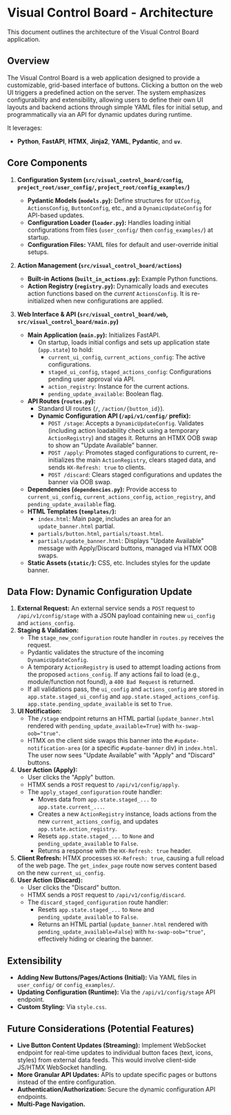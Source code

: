 # Visual Control Board - Architecture

This document outlines the architecture of the Visual Control Board application.

## Overview

The Visual Control Board is a web application designed to provide a customizable, grid-based interface of buttons. Clicking a button on the web UI triggers a predefined action on the server. The system emphasizes configurability and extensibility, allowing users to define their own UI layouts and backend actions through simple YAML files for initial setup, and programmatically via an API for dynamic updates during runtime.

It leverages:
-   **Python**, **FastAPI**, **HTMX**, **Jinja2**, **YAML**, **Pydantic**, and **`uv`**.

## Core Components

1.  **Configuration System (`src/visual_control_board/config`, `project_root/user_config/`, `project_root/config_examples/`)**
    *   **Pydantic Models (`models.py`):** Define structures for `UIConfig`, `ActionsConfig`, `ButtonConfig`, etc., and a `DynamicUpdateConfig` for API-based updates.
    *   **Configuration Loader (`loader.py`):** Handles loading initial configurations from files (`user_config/` then `config_examples/`) at startup.
    *   **Configuration Files:** YAML files for default and user-override initial setups.

2.  **Action Management (`src/visual_control_board/actions`)**
    *   **Built-in Actions (`built_in_actions.py`):** Example Python functions.
    *   **Action Registry (`registry.py`):** Dynamically loads and executes action functions based on the *current* `ActionsConfig`. It is re-initialized when new configurations are applied.

3.  **Web Interface & API (`src/visual_control_board/web`, `src/visual_control_board/main.py`)**
    *   **Main Application (`main.py`):** Initializes FastAPI.
        *   On startup, loads initial configs and sets up application state (`app.state`) to hold:
            *   `current_ui_config`, `current_actions_config`: The active configurations.
            *   `staged_ui_config`, `staged_actions_config`: Configurations pending user approval via API.
            *   `action_registry`: Instance for the current actions.
            *   `pending_update_available`: Boolean flag.
    *   **API Routes (`routes.py`):**
        *   Standard UI routes (`/`, `/action/{button_id}`).
        *   **Dynamic Configuration API (`/api/v1/config/` prefix):**
            *   `POST /stage`: Accepts a `DynamicUpdateConfig`. Validates (including action loadability check using a temporary `ActionRegistry`) and stages it. Returns an HTMX OOB swap to show an "Update Available" banner.
            *   `POST /apply`: Promotes staged configurations to current, re-initializes the main `ActionRegistry`, clears staged data, and sends `HX-Refresh: true` to clients.
            *   `POST /discard`: Clears staged configurations and updates the banner via OOB swap.
    *   **Dependencies (`dependencies.py`):** Provide access to `current_ui_config`, `current_actions_config`, `action_registry`, and `pending_update_available` flag.
    *   **HTML Templates (`templates/`):**
        *   `index.html`: Main page, includes an area for an `update_banner.html` partial.
        *   `partials/button.html`, `partials/toast.html`.
        *   `partials/update_banner.html`: Displays "Update Available" message with Apply/Discard buttons, managed via HTMX OOB swaps.
    *   **Static Assets (`static/`):** CSS, etc. Includes styles for the update banner.

## Data Flow: Dynamic Configuration Update

1.  **External Request:** An external service sends a `POST` request to `/api/v1/config/stage` with a JSON payload containing new `ui_config` and `actions_config`.
2.  **Staging & Validation:**
    *   The `stage_new_configuration` route handler in `routes.py` receives the request.
    *   Pydantic validates the structure of the incoming `DynamicUpdateConfig`.
    *   A temporary `ActionRegistry` is used to attempt loading actions from the proposed `actions_config`. If any actions fail to load (e.g., module/function not found), a `400 Bad Request` is returned.
    *   If all validations pass, the `ui_config` and `actions_config` are stored in `app.state.staged_ui_config` and `app.state.staged_actions_config`. `app.state.pending_update_available` is set to `True`.
3.  **UI Notification:**
    *   The `/stage` endpoint returns an HTML partial (`update_banner.html` rendered with `pending_update_available=True`) with `hx-swap-oob="true"`.
    *   HTMX on the client side swaps this banner into the `#update-notification-area` (or a specific `#update-banner` div) in `index.html`. The user now sees "Update Available" with "Apply" and "Discard" buttons.
4.  **User Action (Apply):**
    *   User clicks the "Apply" button.
    *   HTMX sends a `POST` request to `/api/v1/config/apply`.
    *   The `apply_staged_configuration` route handler:
        *   Moves data from `app.state.staged_...` to `app.state.current_...`.
        *   Creates a new `ActionRegistry` instance, loads actions from the new `current_actions_config`, and updates `app.state.action_registry`.
        *   Resets `app.state.staged_...` to `None` and `pending_update_available` to `False`.
        *   Returns a response with the `HX-Refresh: true` header.
5.  **Client Refresh:** HTMX processes `HX-Refresh: true`, causing a full reload of the web page. The `get_index_page` route now serves content based on the new `current_ui_config`.
6.  **User Action (Discard):**
    *   User clicks the "Discard" button.
    *   HTMX sends a `POST` request to `/api/v1/config/discard`.
    *   The `discard_staged_configuration` route handler:
        *   Resets `app.state.staged_...` to `None` and `pending_update_available` to `False`.
        *   Returns an HTML partial (`update_banner.html` rendered with `pending_update_available=False`) with `hx-swap-oob="true"`, effectively hiding or clearing the banner.

## Extensibility

*   **Adding New Buttons/Pages/Actions (Initial):** Via YAML files in `user_config/` or `config_examples/`.
*   **Updating Configuration (Runtime):** Via the `/api/v1/config/stage` API endpoint.
*   **Custom Styling:** Via `style.css`.

## Future Considerations (Potential Features)

*   **Live Button Content Updates (Streaming):** Implement WebSocket endpoint for real-time updates to individual button faces (text, icons, styles) from external data feeds. This would involve client-side JS/HTMX WebSocket handling.
*   **More Granular API Updates:** APIs to update specific pages or buttons instead of the entire configuration.
*   **Authentication/Authorization:** Secure the dynamic configuration API endpoints.
*   **Multi-Page Navigation.**
